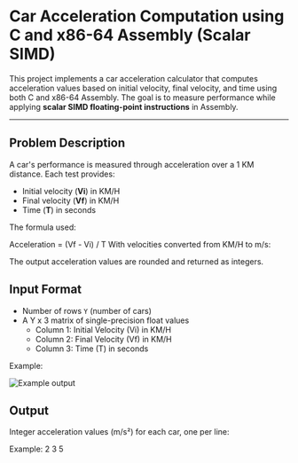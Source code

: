 # Car Acceleration Computation using C and x86-64 Assembly (Scalar SIMD)

This project implements a car acceleration calculator that computes acceleration values based on initial velocity, final velocity, and time using both C and x86-64 Assembly. The goal is to measure performance while applying **scalar SIMD floating-point instructions** in Assembly.

---

## Problem Description

A car's performance is measured through acceleration over a 1 KM distance. Each test provides:

- Initial velocity (**Vi**) in KM/H
- Final velocity (**Vf**) in KM/H
- Time (**T**) in seconds

The formula used:

Acceleration = (Vf - Vi) / T
With velocities converted from KM/H to m/s:

The output acceleration values are rounded and returned as integers.

## Input Format

- Number of rows `Y` (number of cars)
- A Y x 3 matrix of single-precision float values
  - Column 1: Initial Velocity (Vi) in KM/H
  - Column 2: Final Velocity (Vf) in KM/H
  - Column 3: Time (T) in seconds

Example:

![Example output](images/Output.png)



##  Output

Integer acceleration values (m/s²) for each car, one per line:

Example:
2
3
5

